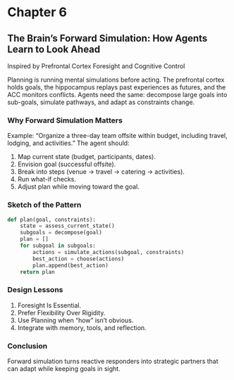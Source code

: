 # Chapter 6

## The Brain’s Forward Simulation: How Agents Learn to Look Ahead

Inspired by Prefrontal Cortex Foresight and Cognitive Control

Planning is running mental simulations before acting. The prefrontal cortex holds goals, the hippocampus replays past experiences as futures, and the ACC monitors conflicts. Agents need the same: decompose large goals into sub-goals, simulate pathways, and adapt as constraints change.

### Why Forward Simulation Matters

Example: “Organize a three-day team offsite within budget, including travel, lodging, and activities.” The agent should:

1. Map current state (budget, participants, dates).
2. Envision goal (successful offsite).
3. Break into steps (venue → travel → catering → activities).
4. Run what-if checks.
5. Adjust plan while moving toward the goal.

### Sketch of the Pattern

```python
def plan(goal, constraints):
    state = assess_current_state()
    subgoals = decompose(goal)
    plan = []
    for subgoal in subgoals:
        actions = simulate_actions(subgoal, constraints)
        best_action = choose(actions)
        plan.append(best_action)
    return plan
```

### Design Lessons

1. Foresight Is Essential.
2. Prefer Flexibility Over Rigidity.
3. Use Planning when “how” isn’t obvious.
4. Integrate with memory, tools, and reflection.

### Conclusion

Forward simulation turns reactive responders into strategic partners that can adapt while keeping goals in sight.

